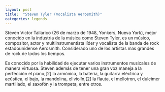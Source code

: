 ```yaml
---
layout: post
title:  "Steven Tyler (Vocalista Aerosmith)" 
categories: legends
---
```

 
Steven Victor Tallarico (26 de marzo de 1948, Yonkers, Nueva York), mejor conocido en la industria de la música como Steven Tyler, es un músico, compositor, actor y multiinstrumentista líder y vocalista de la banda de rock estadounidense Aerosmith. Considerado uno de los artistas mas grandes de rock de todos los tiempos.

Es conocido por la habilidad de ejecutar varios instrumentos musicales de manera virtuosa. Steven además de tener una gran voz maneja a la perfección el piano,[2] la armónica, la batería, la guitarra eléctrica y acústica, el bajo, la mandolina, el violín,[2] la flauta, el mellotron, el dulcimer martillado, el saxofón y la trompeta, entre otros.
